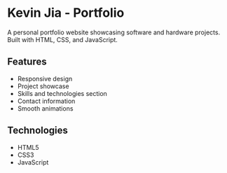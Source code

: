 # Kevin Jia - Portfolio

A personal portfolio website showcasing software and hardware projects. Built with HTML, CSS, and JavaScript.

## Features

- Responsive design
- Project showcase
- Skills and technologies section
- Contact information
- Smooth animations

## Technologies

- HTML5
- CSS3
- JavaScript